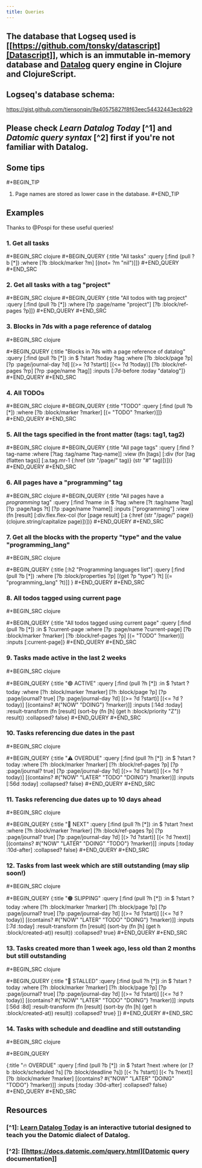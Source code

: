```yaml
---
title: Queries
---
```


## The database that Logseq used is [[https://github.com/tonsky/datascript][Datascript]], which is an immutable in-memory database and [Datalog](https://en.wikipedia.org/wiki/Datalog) query engine in Clojure and ClojureScript.
## Logseq's database schema:
https://gist.github.com/tiensonqin/9a40575827f8f63eec54432443ecb929
## Please check _Learn Datalog Today_ [^1] and _Datomic query syntax_ [^2] first if you're not familiar with Datalog.
## **Some tips**
#+BEGIN_TIP
1. Page names are stored as lower case in the database. 
#+END_TIP
## **Examples**
Thanks to @Pospi for these useful queries!
### 1. Get all tasks

#+BEGIN_SRC clojure
#+BEGIN_QUERY
{:title "All tasks"
 :query [:find (pull ?b [*])
         :where
         [?b :block/marker ?m]
         [(not= ?m "nil")]]}
#+END_QUERY
#+END_SRC
### 2. Get all tasks with a tag "project"
#+BEGIN_SRC clojure
#+BEGIN_QUERY
{:title "All todos with tag project"
 :query [:find (pull ?b [*])
         :where
         [?p :page/name "project"]
         [?b :block/ref-pages ?p]]}
#+END_QUERY
#+END_SRC
### 3. Blocks in 7ds with a page reference of datalog
#+BEGIN_SRC clojure

#+BEGIN_QUERY
{:title "Blocks in 7ds with a page reference of datalog"
 :query [:find (pull ?b [*])
         :in $ ?start ?today ?tag
         :where
         [?b :block/page ?p]
         [?p :page/journal-day ?d]
         [(>= ?d ?start)]
         [(<= ?d ?today)]
         [?b :block/ref-pages ?rp]
         [?rp :page/name ?tag]]
 :inputs [:7d-before :today "datalog"]}
#+END_QUERY
#+END_SRC
### 4. All TODOs
#+BEGIN_SRC clojure
#+BEGIN_QUERY
{:title "TODO"
 :query [:find (pull ?b [*])
         :where
         [?b :block/marker ?marker]
         [(= "TODO" ?marker)]]}
#+END_QUERY
#+END_SRC
### 5. All the tags specified in the front matter (tags: tag1, tag2)
#+BEGIN_SRC clojure
#+BEGIN_QUERY
{:title "All page tags"
:query [:find ?tag-name
        :where
        [?tag :tag/name ?tag-name]]
:view (fn [tags]
        [:div
         (for [tag (flatten tags)]
           [:a.tag.mr-1 {:href (str "/page/" tag)}
            (str "#" tag)])])}
#+END_QUERY
#+END_SRC
### 6. All pages have a "programming" tag
#+BEGIN_SRC clojure
#+BEGIN_QUERY
{:title "All pages have a *programming* tag"
 :query [:find ?name
         :in $ ?tag
         :where
         [?t :tag/name ?tag]
         [?p :page/tags ?t]
         [?p :page/name ?name]]
 :inputs ["programming"]
 :view (fn [result]
         [:div.flex.flex-col
          (for [page result]
            [:a {:href (str "/page/" page)} (clojure.string/capitalize page)])])}
#+END_QUERY
#+END_SRC
### 7. Get all the blocks with the property "type" and the value "programming_lang"
#+BEGIN_SRC clojure

#+BEGIN_QUERY
{:title [:h2 "Programming languages list"]
 :query [:find (pull ?b [*])
         :where
         [?b :block/properties ?p]
         [(get ?p "type") ?t]
         [(= "programming_lang" ?t)]]
 }
#+END_QUERY
#+END_SRC
### 8. All todos tagged using current page
#+BEGIN_SRC clojure

#+BEGIN_QUERY
{:title "All todos tagged using current page"
 :query [:find (pull ?b [*])
         :in $ ?current-page
         :where
         [?p :page/name ?current-page]
         [?b :block/marker ?marker]
         [?b :block/ref-pages ?p]
         [(= "TODO" ?marker)]]
 :inputs [:current-page]}
#+END_QUERY
#+END_SRC
### 9. Tasks made active in the last 2 weeks
#+BEGIN_SRC clojure

#+BEGIN_QUERY
{:title "🟢 ACTIVE"
    :query [:find (pull ?h [*])
            :in $ ?start ?today
            :where
            [?h :block/marker ?marker]
            [?h :block/page ?p]
            [?p :page/journal? true]
            [?p :page/journal-day ?d]
            [(>= ?d ?start)]
            [(<= ?d ?today)]
            [(contains? #{"NOW" "DOING"} ?marker)]]
    :inputs [:14d :today]
    :result-transform (fn [result]
                        (sort-by (fn [h]
                                   (get h :block/priority "Z")) result))
    :collapsed? false}
#+END_QUERY
#+END_SRC
### 10. Tasks referencing due dates in the past
#+BEGIN_SRC clojure

#+BEGIN_QUERY
   {:title "⚠️ OVERDUE"
    :query [:find (pull ?h [*])
            :in $ ?start ?today
            :where
            [?h :block/marker ?marker]
            [?h :block/ref-pages ?p]
            [?p :page/journal? true]
            [?p :page/journal-day ?d]
            [(>= ?d ?start)]
            [(<= ?d ?today)]
            [(contains? #{"NOW" "LATER" "TODO" "DOING"} ?marker)]]
    :inputs [:56d :today]
    :collapsed? false}
#+END_QUERY
#+END_SRC
### 11. Tasks referencing due dates up to 10 days ahead
#+BEGIN_SRC clojure

#+BEGIN_QUERY
      {:title "📅 NEXT"
    :query [:find (pull ?h [*])
            :in $ ?start ?next
            :where
            [?h :block/marker ?marker]
            [?h :block/ref-pages ?p]
            [?p :page/journal? true]
            [?p :page/journal-day ?d]
            [(> ?d ?start)]
            [(< ?d ?next)]
            [(contains? #{"NOW" "LATER" "DOING" "TODO"} ?marker)]]
    :inputs [:today :10d-after]
    :collapsed? false}
#+END_QUERY
#+END_SRC
### 12. Tasks from last week which are still outstanding (may slip soon!)
#+BEGIN_SRC clojure

#+BEGIN_QUERY
     {:title "🟠 SLIPPING"
    :query [:find (pull ?h [*])
            :in $ ?start ?today
            :where
            [?h :block/marker ?marker]
            [?h :block/page ?p]
            [?p :page/journal? true]
            [?p :page/journal-day ?d]
            [(>= ?d ?start)]
            [(<= ?d ?today)]
            [(contains? #{"NOW" "LATER" "TODO" "DOING"} ?marker)]]
    :inputs [:7d :today]
    :result-transform (fn [result]
                        (sort-by (fn [h]
                                   (get h :block/created-at)) result))
    :collapsed? true}
#+END_QUERY
#+END_SRC
### 13. Tasks created more than 1 week ago, less old than 2 months but still outstanding
#+BEGIN_SRC clojure

#+BEGIN_QUERY
{:title "🔴 STALLED"
    :query [:find (pull ?h [*])
            :in $ ?start ?today
            :where
            [?h :block/marker ?marker]
            [?h :block/page ?p]
            [?p :page/journal? true]
            [?p :page/journal-day ?d]
            [(>= ?d ?start)]
            [(<= ?d ?today)]
            [(contains? #{"NOW" "LATER" "TODO" "DOING"} ?marker)]]
    :inputs [:56d :8d]
    :result-transform (fn [result]
                        (sort-by (fn [h]
                                   (get h :block/created-at)) result))
    :collapsed? true}
 ]}
#+END_QUERY
#+END_SRC
### 14. Tasks with schedule and deadline and still outstanding
#+BEGIN_SRC clojure

#+BEGIN_QUERY

  {:title "🔥 OVERDUE"
    :query [:find (pull ?b [*])
            :in $ ?start ?next
            :where
            (or [?b :block/scheduled ?s] 
                [?b :block/deadline ?s])
            [(< ?s ?start)]
            [(< ?s ?next)]
            [?b :block/marker ?marker]
            [(contains? #{"NOW" "LATER" "DOING" "TODO"} ?marker)]]
    :inputs [:today :30d-after]
    :collapsed? false}
#+END_QUERY
#+END_SRC

## **Resources**
### [^1]: [Learn Datalog Today](http://www.learndatalogtoday.org/)  is an interactive tutorial designed to teach you the Datomic dialect of Datalog.
### [^2]: [[https://docs.datomic.com/query.html][Datomic query documentation]]

